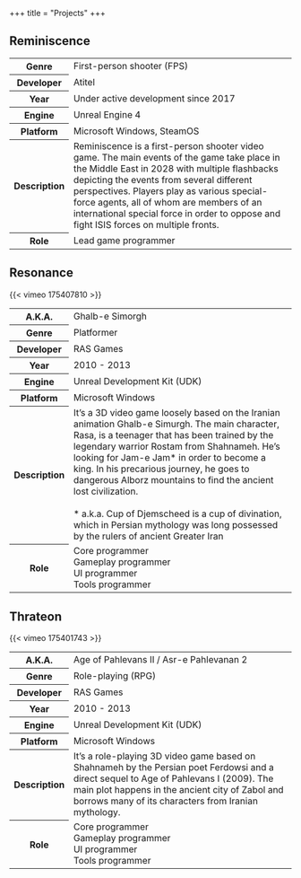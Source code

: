 +++
title = "Projects"
+++

<div class="portfolio">
    <div class="project">
        <div class="title">
            <h2>Reminiscence</h2>
        </div>
        <div class="trailer">
        </div>
        <div class="extra-info">
            <table class="table table-hover">
                <tbody>
                    <tr>
                        <th>
                            Genre
                        </th>
                        <td>
                            First-person shooter (FPS)
                        </td>
                    </tr>
                    <tr>
                        <th>
                            Developer
                        </th>
                        <td>
                            Atitel
                        </td>
                    </tr>
                    <tr>
                        <th>
                            Year
                        </th>
                        <td>
                            Under active development since 2017
                        </td>
                    </tr>
                    <tr>
                        <th>
                            Engine
                        </th>
                        <td>
                            Unreal Engine 4
                        </td>
                    </tr>
                    <tr>
                        <th>
                            Platform
                        </th>
                        <td>
                            Microsoft Windows, SteamOS
                        </td>
                    </tr>
                    <tr>
                        <th>
                            Description
                        </th>
                        <td>
                            Reminiscence is a first-person shooter video game. The main events of the game take place in the Middle East in 2028 with multiple flashbacks depicting the events from several different perspectives. Players play as various special-force agents, all of whom are members of an international special force in order to oppose and fight ISIS forces on multiple fronts.
                        </td>
                    </tr>
                    <tr>
                        <th>
                            Role
                        </th>
                        <td>
                            Lead game programmer
                        </td>
                    </tr>
                </tbody>
            </table>
        </div>
    </div>
    <div class="project">
        <div class="title">
            <h2>Resonance</h2>
        </div>
        <div class="trailer">
        {{< vimeo 175407810 >}}
        </div>
        <div class="extra-info">
            <table class="table table-hover">
                <tbody>
                    <tr>
                        <th>
                            A.K.A.
                        </th>
                        <td>
                            Ghalb-e Simorgh
                        </td>
                    </tr>
                    <tr>
                        <th>
                            Genre
                        </th>
                        <td>
                            Platformer
                        </td>
                    </tr>
                    <tr>
                        <th>
                            Developer
                        </th>
                        <td>
                            RAS Games
                        </td>
                    </tr>
                    <tr>
                        <th>
                            Year
                        </th>
                        <td>
                            2010 - 2013
                        </td>
                    </tr>
                    <tr>
                        <th>
                            Engine
                        </th>
                        <td>
                            Unreal Development Kit (UDK)
                        </td>
                    </tr>
                    <tr>
                        <th>
                            Platform
                        </th>
                        <td>
                            Microsoft Windows
                        </td>
                    </tr>
                    <tr>
                        <th>
                            Description
                        </th>
                        <td>
                            It’s a 3D video game loosely based on the Iranian animation Ghalb-e Simurgh. The main character, Rasa, is a teenager that has been trained by the legendary warrior Rostam from Shahnameh. He’s looking for Jam-e Jam* in order to become a king. In his precarious journey, he goes to dangerous Alborz mountains to find the ancient lost civilization.
                            <br /><br />
                            * a.k.a. Cup of Djemscheed is a cup of divination, which in Persian mythology was long possessed by the rulers of ancient Greater Iran
                        </td>
                    </tr>
                    <tr>
                        <th>
                            Role
                        </th>
                        <td>
                            Core programmer<br />
                            Gameplay programmer<br />
                            UI programmer<br />
                            Tools programmer<br />
                        </td>
                    </tr>
                </tbody>
            </table>
        </div>
    </div>
    <div class="project">
        <div class="title">
            <h2>Thrateon</h2>
        </div>
        <div class="trailer">
        {{< vimeo 175401743 >}}
        </div>
        <div class="extra-info">
            <table class="table table-hover">
                <tbody>
                    <tr>
                        <th>
                            A.K.A.
                        </th>
                        <td>
                            Age of Pahlevans II / Asr-e Pahlevanan 2
                        </td>
                    </tr>
                    <tr>
                        <th>
                            Genre
                        </th>
                        <td>
                            Role-playing (RPG)
                        </td>
                    </tr>
                    <tr>
                        <th>
                            Developer
                        </th>
                        <td>
                            RAS Games
                        </td>
                    </tr>
                    <tr>
                        <th>
                            Year
                        </th>
                        <td>
                            2010 - 2013
                        </td>
                    </tr>
                    <tr>
                        <th>
                            Engine
                        </th>
                        <td>
                            Unreal Development Kit (UDK)
                        </td>
                    </tr>
                    <tr>
                        <th>
                            Platform
                        </th>
                        <td>
                            Microsoft Windows
                        </td>
                    </tr>
                    <tr>
                        <th>
                            Description
                        </th>
                        <td>
                            It’s a role-playing 3D video game based on Shahnameh by the Persian poet Ferdowsi and a direct sequel to Age of Pahlevans I (2009). The main plot happens in the ancient city of Zabol and borrows many of its characters from Iranian mythology.
                        </td>
                    </tr>
                    <tr>
                        <th>
                            Role
                        </th>
                        <td>
                            Core programmer<br />
                            Gameplay programmer<br />
                            UI programmer<br />
                            Tools programmer<br />
                        </td>
                    </tr>
                </tbody>
            </table>
        </div>
    </div>
</div>
